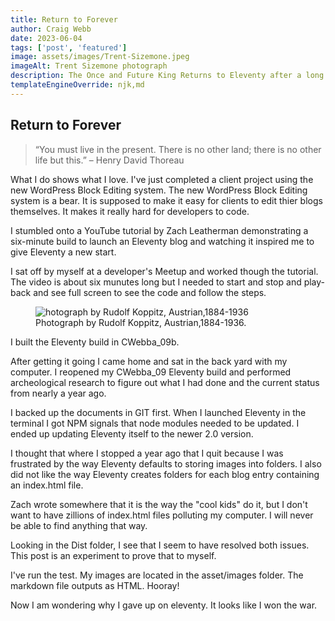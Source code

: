 ```yaml
---
title: Return to Forever
author: Craig Webb
date: 2023-06-04
tags: ['post', 'featured']
image: assets/images/Trent-Sizemone.jpeg
imageAlt: Trent Sizemone photograph
description: The Once and Future King Returns to Eleventy after a long sojourn and finds the kingdom in pretty good shape. 
templateEngineOverride: njk,md
---
```


## Return to Forever

> “You must live in the present. There is no other land; there is no other life but this.”
> – Henry David Thoreau

What I do shows what I love.
I've just completed a client project using the new WordPress Block Editing system. The new WordPress Block Editing system is a bear. It is supposed to make it easy for clients to edit thier blogs themselves. It makes it really hard for developers to code.

I stumbled onto a YouTube tutorial by Zach Leatherman demonstrating a six-minute build to launch an Eleventy blog and watching it inspired me to give Eleventy a new start.

I sat off by myself at a developer's Meetup and worked though the tutorial. The video is about six munutes long but I needed to start and stop and play-back and see full screen to see the code and follow the steps.

<figure class="fig-card left big">
<image src="{{root}}assets/images/Rudolf-Koppitz-Austrian_1884-1936.jpeg" alt="hotograph by Rudolf Koppitz, Austrian,1884-1936">
<figcaption>Photograph by Rudolf Koppitz, Austrian,1884-1936.</figcaptions>
</figure>

I built the Eleventy build in CWebba_09b.

After getting it going I came home and sat in the back yard with my computer. I reopened my CWebba_09 Eleventy build and performed archeological research to figure out what I had done and the current status from nearly a year ago.

I backed up the documents in GIT first. When I launched Eleventy in the terminal I got NPM signals that node modules needed to be updated. I ended up updating Eleventy itself to the newer 2.0 version.

I thought that where I stopped a year ago that I quit because I was frustrated by the way Eleventy defaults to storing images into folders. I also did not like the way Eleventy creates folders for each blog entry containing an index.html file.

Zach wrote somewhere that it is the way the "cool kids" do it, but I don't want to have zillions of index.html files polluting my computer. I will never be able to find anything that way.

Looking in the Dist folder, I see that I seem to have resolved both issues. This post is an experiment to prove that to myself.

I've run the test. My images are located in the asset/images folder. The markdown file outputs as HTML. Hooray!

Now I am wondering why I gave up on eleventy. It looks like I won the war.